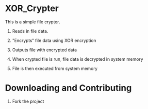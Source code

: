 XOR_Crypter
===========


This is a simple file crypter. 
1. Reads in file data.

2. "Encrypts" file data using XOR encryption

3. Outputs file with encrypted data

4. When crypted file is run, file data is decrypted in system memory

5. File is then executed from system memory






Downloading and Contributing
=============================
1. Fork the project
